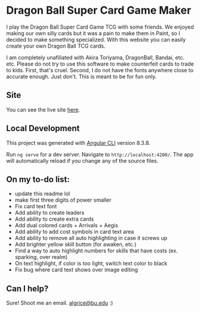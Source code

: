 # Dragon Ball Super Card Game Maker

I play the Dragon Ball Super Card Game TCG with some friends. We enjoyed making our own silly cards but it was a pain to make them in Paint, so I decided to make something specialized. With this website you can easily create your own Dragon Ball TCG cards.

I am completely unafiliated with Akira Toriyama, DragonBall, Bandai, etc. etc. Please do not try to use this software to make counterfeit cards to trade to kids. First, that's cruel. Second, I do not have the fonts anywhere close to accurate enough. Just don't. This is meant to be for fun only.  

## Site

You can see the live site [here](http:shenwrong.com/).

## Local Development

This project was generated with [Angular CLI](https://github.com/angular/angular-cli) version 8.3.8.

Run `ng serve` for a dev server. 
Navigate to `http://localhost:4200/`. 
The app will automatically reload if you change any of the source files.

## On my to-do list:
- update this readme lol
- make first three digits of power smaller
- Fix card text font
- Add ability to create leaders
- Add ability to create extra cards
- Add dual colored cards + Arrivals + Aegis
- Add ability to add cost symbols in card text area
- Add ability to remove all auto highlighting in case it screws up
- Add brighter yellow skill button (for awaken, etc.)
- Find a way to auto highlight numbers for skills that have costs (ex. sparking, over realm)
- On text highlight, if color is too light, switch text color to black
- Fix bug where card text shows over image editing


## Can I help?

Sure! Shoot me an email. algrice@bu.edu :)
